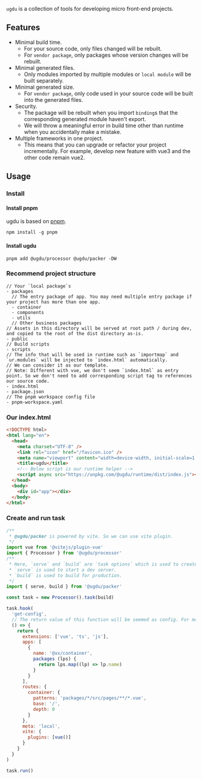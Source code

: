 `ugdu` is a collection of tools for developing micro front-end projects.

## Features

- Minimal build time.
  - For your source code, only files changed will be rebuilt.
  - For `vendor package`, only packages whose version changes will be rebuilt.
- Minimal generated files.
  - Only modules imported by multiple modules or `local module` will be built separately.
- Minimal generated size.
  - For `vendor package`, only code used in your source code will be built into the generated files.
- Security.
  - The package will be rebuilt when you import `binding`s that the corresponding generated module haven't export.
  - We will throw a meaningful error in build time other than runtime when you accidentally make a mistake.
- Multiple frameworks in one project.
  - This means that you can upgrade or refactor your project incrementally. For example, develop new feature with vue3 and the other code remain vue2.

## Usage

### Install

#### Install pnpm

ugdu is based on [pnpm](https://pnpm.io/).

```
npm install -g pnpm
```

#### Install ugdu

```
pnpm add @ugdu/processor @ugdu/packer -DW
```

### Recommend project structure

```
// Your `local package`s
- packages
  // The entry package of app. You may need multiple entry package if your project has more than one app.
  - container
  - components
  - utils
  // Other business packages
// Assets in this directory will be served at root path / during dev, and copied to the root of the dist directory as-is.
- public
// Build scripts
- scripts
// The info that will be used in runtime such as `importmap` and `ur.modules` will be injected to `index.html` automatically.
// We can consider it as our template.
// Note: Different with vue, we don't seem `index.html` as entry point. So we don't need to add corresponding script tag to references our source code.
- index.html
- package.json
// The pnpm workspace config file
- pnpm-workspace.yaml
```

### Our index.html

```html
<!DOCTYPE html>
<html lang="en">
  <head>
    <meta charset="UTF-8" />
    <link rel="icon" href="/favicon.ico" />
    <meta name="viewport" content="width=device-width, initial-scale=1.0" />
    <title>ugdu</title>
    <!-- Below script is our runtime helper -->
    <script async src="https://unpkg.com/@ugdu/runtime/dist/index.js"></script>
  </head>
  <body>
    <div id="app"></div>
  </body>
</html>
```

### Create and run task

```js
/**
 * @ugdu/packer is powered by vite. So we can use vite plugin.
 */
import vue from '@vitejs/plugin-vue'
import { Processor } from '@ugdu/processor'
/**
 * Here, `serve` and `build` are `task options` which is used to create `task`.
 * `serve` is used to start a dev server.
 * `build` is used to build for production.
 */
import { serve, build } from '@ugdu/packer'

const task = new Processor().task(build)

task.hook(
  'get-config',
  // The return value of this function will be seemed as config. For more information, please check our API documentation.
  () => {
    return {
      extensions: ['vue', 'ts', 'js'],
      apps: [
        {
          name: '@xx/container',
          packages (lps) {
            return lps.map((lp) => lp.name)
          }
        }
      ],
      routes: {
        container: {
          patterns: 'packages/*/src/pages/**/*.vue',
          base: '/',
          depth: 0
        }
      },
      meta: 'local',
      vite: {
        plugins: [vue()]
      }
    }
  }
)

task.run()
```
